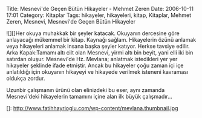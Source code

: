 Title: Mesnevi&#039;de Geçen Bütün Hikayeler - Mehmet Zeren
Date: 2006-10-11 17:01
Category: Kitaplar
Tags: hikayeler, hikayeleri, kitap, Kitaplar, Mehmet Zeren, Mesnevi, Mesnevi'de Geçen Bütün Hikayeler

![][]Her okuya muhakkak bir şeyler katacak. Okuyanın dercesine göre
anlayacağı mükemmel bir kitap. Kaynağı sağlam.<!--more--> Hikayelerin
özünü anlamak veya hikayeleri anlamak insana başka şeyler katıyor.
Herkse tavsiye edilir. Arka Kapak:Tamamı altı cilt olan Mesnevi, yirmi
altı bin beyit, yani elli iki bin satırdan oluşur. Mesnevi'de Hz.
Mevlana; anlatmak istedikleri yer yer hikayeler şeklinde ifade etmiştir.
Ancak bu hikayeler çoğu zaman içi içe anlatıldığı için okuyanın hikayeyi
ve hikayede verilmek isteneni kavraması oldukça zordur.  
  
Uzunbir çalışmanın ürünü olan elinizdeki bu eser, aynı zamanda
Mesnevi'deki hikayelerin tamamını içine alan ilk büyük çalışmadır...

  []: http://www.fatihhayrioglu.com/wp-content/mevlana.thumbnail.jpg

